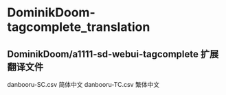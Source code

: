 # DominikDoom-tagcomplete_translation
DominikDoom/a1111-sd-webui-tagcomplete  扩展翻译文件
-----------------------------------------------------------------------------
danbooru-SC.csv  简体中文
danbooru-TC.csv  繁体中文
